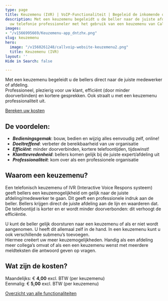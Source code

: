 ```yaml
---
type: page
title: Keuzemenu (IVR) | VoIP-Functionaliteit | Begeleid de inkomende oproep
description: Met een keuzemenu begeleidt u de beller naar de juiste afdeling. Maak
  uw telefonie professioneler met het gebruik van een keuzemenu van Callvoip.
images:
- "/v1566995669/Keuzemenu-app_dntzhx.png"
slug: keuzemenu
hero:
  image: "/v1560261248/callvoip-website-keuzemenu2.png"
  title: Keuzemenu (IVR)
layout: ''
Hide in Search: false

---
```

Met een keuzemenu begeleidt u de bellers direct naar de juiste medewerker of afdeling.  
Professioneel, plezierig voor uw klant, efficiënt (door minder doorverbinden) en kortere gesprekken. Ook straalt u met een keuzemenu professionaliteit uit. 

<a href="/calculator/" class="button">Bereken uw kosten</a>

## De voordelen:

* **_Bedieningsgemak_**: bouw, bedien en wijzig alles eenvoudig zelf, online!
* **_Doeltreffend_**: verbeter de bereikbaarheid van uw organisatie
* **_Efficiënt_**: minder doorverbinden, kortere telefoontijden, tijdswinst!
* **_Klanttevredenheid_**: bellers komen gelijk bij de juiste expert/afdeling uit
* **_Professionaliteit_**: kom over als een professionele organisatie

## Waarom een keuzemenu?

Een telefonisch keuzemenu of IVR (Interactive Voice Respons systeem) geeft bellers een keuzemogelijkheid om gelijk naar de juiste afdeling/medewerker te gaan. Dit geeft een professionele indruk aan de beller. Bellers krijgen direct de juiste afdeling aan de lijn en waarderen dat. De telefoontijd is korter en er wordt minder doorverbonden: dit verhoogt de efficiëntie.

U kunt de beller gelijk doorsturen naar een keuzemenu of als er niet wordt aangenomen. U heeft dit allemaal zelf in de hand. In een keuzemenu kunt u ook verschillende submenu’s toevoegen.  
Hiermee creëert uw meer keuzemogelijkheden. Handig als een afdeling meer collega’s omvat of als een een keuzemenu wenst met meerdere meldteksten die antwoord geven op vragen.

## Wat zijn de kosten?

Maandelijks: € **4,00** excl. BTW (per keuzemenu)  
Eenmalig: € **5,00** excl. BTW (per keuzemenu)

<a href="/telefonie/functionaliteiten/" class="button">Overzicht van alle functionaliteiten</a>